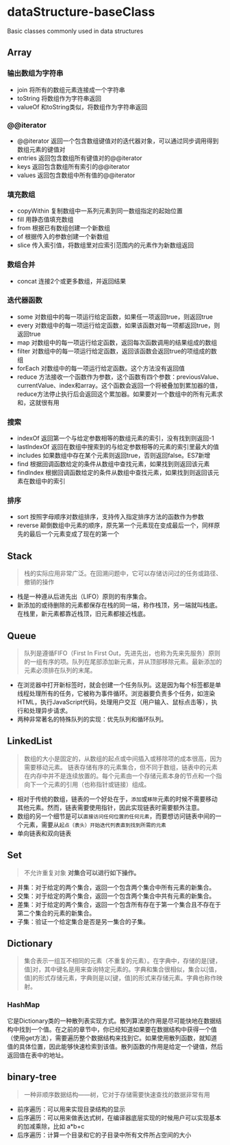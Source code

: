 # dataStructure-baseClass
Basic classes commonly used in data structures

## Array
### 输出数组为字符串
* join 将所有的数组元素连接成一个字符串
* toString 将数组作为字符串返回
* valueOf 和toString类似，将数组作为字符串返回
### @@iterator
* @@iterator 返回一个包含数组键值对的迭代器对象，可以通过同步调用得到数组元素的键值对
* entries 返回包含数组所有键值对的@@iterator
* keys 返回包含数组所有索引的@@iterator
* values 返回包含数组中所有值的@@iterator
### 填充数组
* copyWithin 复制数组中一系列元素到同一数组指定的起始位置
* fill 用静态值填充数组
* from 根据已有数组创建一个新数组
* of 根据传入的参数创建一个新数组
* slice 传入索引值，将数组里对应索引范围内的元素作为新数组返回
### 数组合并
* concat 连接2个或更多数组，并返回结果
### 迭代器函数
* some 对数组中的每一项运行给定函数，如果任一项返回true，则返回true
* every 对数组中的每一项运行给定函数，如果该函数对每一项都返回true，则返回true
* map 对数组中的每一项运行给定函数，返回每次函数调用的结果组成的数组
* filter 对数组中的每一项运行给定函数，返回该函数会返回true的项组成的数组
* forEach 对数组中的每一项运行给定函数。这个方法没有返回值
* reduce 方法接收一个函数作为参数，这个函数有四个参数：previousValue、currentValue、index和array。这个函数会返回一个将被叠加到累加器的值，reduce方法停止执行后会返回这个累加器。如果要对一个数组中的所有元素求和，这就很有用
### 搜索
* indexOf 返回第一个与给定参数相等的数组元素的索引，没有找到则返回-1
* lastIndexOf 返回在数组中搜索到的与给定参数相等的元素的索引里最大的值
* includes 如果数组中存在某个元素则返回true，否则返回false。ES7新增
* find 根据回调函数给定的条件从数组中查找元素，如果找到则返回该元素
* findIndex 根据回调函数给定的条件从数组中查找元素，如果找到则返回该元素在数组中的索引
### 排序
* sort 按照字母顺序对数组排序，支持传入指定排序方法的函数作为参数
* reverse 颠倒数组中元素的顺序，原先第一个元素现在变成最后一个，同样原先的最后一个元素变成了现在的第一个

## Stack
> 栈的实际应用非常广泛。在回溯问题中，它可以存储访问过的任务或路径、撤销的操作
* 栈是一种遵从后进先出（LIFO）原则的有序集合。
* 新添加的或待删除的元素都保存在栈的同一端，称作栈顶，另一端就叫栈底。在栈里，新元素都靠近栈顶，旧元素都接近栈底。


## Queue
> 队列是遵循FIFO（First In First Out，先进先出，也称为先来先服务）原则的一组有序的项。队列在尾部添加新元素，并从顶部移除元素。最新添加的元素必须排在队列的末尾。
* 在浏览器中打开新标签时，就会创建一个任务队列。这是因为每个标签都是单线程处理所有的任务，它被称为事件循环。浏览器要负责多个任务，如渲染HTML，执行JavaScript代码，处理用户交互（用户输入、鼠标点击等），执行和处理异步请求。
* 两种非常著名的特殊队列的实现：优先队列和循环队列。

## LinkedList
>数组的大小是固定的，从数组的起点或中间插入或移除项的成本很高，因为需要移动元素。
>链表存储有序的元素集合，但不同于数组，链表中的元素在内存中并不是连续放置的。每个元素由一个存储元素本身的节点和一个指向下一个元素的引用（也称指针或链接）组成。
* 相对于传统的数组，链表的一个好处在于，`添加`或`移除`元素的时候不需要移动其他元素。然而，链表需要使用指针，因此实现链表时需要额外注意。
* 数组的另一个细节是可以`直接访问任何位置的任何元素`，而要想访问链表中间的一个元素，需要从`起点（表头）开始迭代列表直到找到所需的元素`
* 单向链表和双向链表

## Set
>不允许重复对象
**对集合可以进行如下操作。**
+ 并集：对于给定的两个集合，返回一个包含两个集合中所有元素的新集合。
+ 交集：对于给定的两个集合，返回一个包含两个集合中共有元素的新集合。
+ 差集：对于给定的两个集合，返回一个包含所有存在于第一个集合且不存在于第二个集合的元素的新集合。
+ 子集：验证一个给定集合是否是另一集合的子集。

## Dictionary
> 集合表示一组互不相同的元素（不重复的元素）。在字典中，存储的是[键，值]对，其中键名是用来查询特定元素的。字典和集合很相似，集合以[值，值]的形式存储元素，字典则是以[键，值]的形式来存储元素。字典也称作映射。
### HashMap
它是Dictionary类的一种散列表实现方式。散列算法的作用是尽可能快地在数据结构中找到一个值。在之前的章节中，你已经知道如果要在数据结构中获得一个值（使用get方法），需要遍历整个数据结构来找到它。如果使用散列函数，就知道值的具体位置，因此能够快速检索到该值。散列函数的作用是给定一个键值，然后返回值在表中的地址。

## binary-tree
> 一种非顺序数据结构——树，它对于存储需要快速查找的数据非常有用
* 前序遍历：可以用来实现目录结构的显示
* 后序遍历：可以用来做表达式树，在编译器底层实现的时候用户可以实现基本的加减乘除，比如 a*b+c
* 后序遍历：计算一个目录和它的子目录中所有文件所占空间的大小
